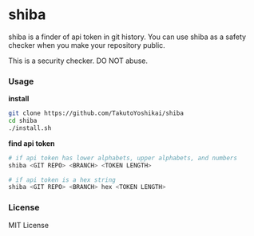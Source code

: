 # shiba
shiba is a finder of api token in git history. You can use shiba as a safety checker when you make your repository public.

This is a security checker. DO NOT abuse.

### Usage
**install**
```bash
git clone https://github.com/TakutoYoshikai/shiba
cd shiba
./install.sh
```
**find api token**
```bash
# if api token has lower alphabets, upper alphabets, and numbers
shiba <GIT REPO> <BRANCH> <TOKEN LENGTH>

# if api token is a hex string
shiba <GIT REPO> <BRANCH> hex <TOKEN LENGTH>
```

### License
MIT License
